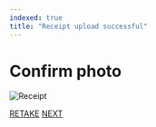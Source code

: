 ```yaml
---
indexed: true
title: "Receipt upload successful"
---
```

<style>
img {
  width: auto;
  max-height: 400px;
  margin-left: auto;
  margin-right: auto;
  display: block;  
}
</style>

# Confirm photo

![Receipt]({{site.url}}/ocr-experiment/images/receipt.jpg)

<a class="button button--primary button--full-width-on-mobile" href="/ocr-experiment/upload-receipt.html">RETAKE</a>
<a class="button button--primary button--full-width-on-mobile" href="/ocr-experiment/review-claim.html">NEXT</a>
